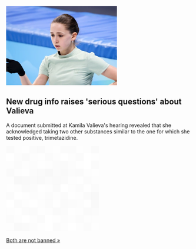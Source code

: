 
![New drug info raises 'serious questions' about Valieva](./20220216175847.png)
## New drug info raises 'serious questions' about Valieva

A document submitted at Kamila Valieva's hearing revealed that she acknowledged taking two other substances similar to the one for which she tested positive, trimetazidine.

![pic](../square_bg.png)

[Both are not banned »](https://www.yahoo.com/sports/kamila-valieva-took-2-other-heart-medications-raising-serious-questions-about-grandfather-excuse-111948368.html)
